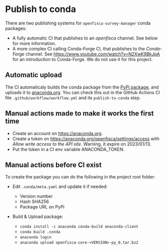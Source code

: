 # Publish to conda

There are two publishing systems for `openfisca-survey-manager` conda packages:
- A fully automatic CI that publishes to an _openfisca_ channel. See below for more information.
- A more complex CI calling Conda-Forge CI, that publishes to the _Conda-Forge_ channel. See https://www.youtube.com/watch?v=N2XwK9BkJpA for an introduction to Conda-Forge. We do not use it for this project.

## Automatic upload

The CI automaticaly builds the conda package from the [PyPi package](https://pypi.org/project/OpenFisca-Survey-Manager/), and uploads it to [anaconda.org](https://anaconda.org/search?q=openfisca-survey-manager). You can check this out in the GitHub Actions CI file `.github/workflow/workflow.yml` and its `publish-to-conda` step.

## Manual actions made to make it works the first time

- Create an account on https://anaconda.org.
- Create a token on https://anaconda.org/openfisca/settings/access with _Allow write access to the API site_. Warning, it expire on 2023/01/13.
- Put the token in a CI env variable ANACONDA_TOKEN.

## Manual actions before CI exist

To create the package you can do the following in the project root folder:

- Edit `.conda/meta.yaml` and update it if needed:
    - Version number
    - Hash SHA256
    - Package URL on PyPi

- Build & Upload package:
    - `conda install -c anaconda conda-build anaconda-client`
    - `conda build .conda`
    - `anaconda login`
    - `anaconda upload openfisca-core-<VERSION>-py_0.tar.bz2`